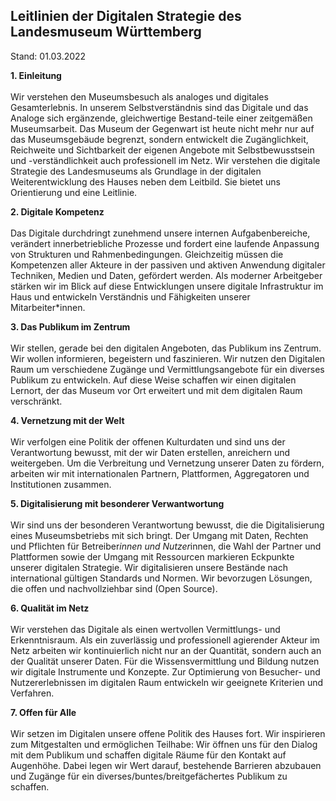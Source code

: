 

## Leitlinien der Digitalen Strategie des Landesmuseum Württemberg
Stand: 01.03.2022

**1. Einleitung</br></br>**
Wir verstehen den Museumsbesuch als analoges und digitales Gesamterlebnis. In unserem Selbstverständnis sind das Digitale und das Analoge sich ergänzende, gleichwertige Bestand-teile einer zeitgemäßen Museumsarbeit. Das Museum der Gegenwart ist heute nicht mehr nur auf das Museumsgebäude begrenzt, sondern entwickelt die Zugänglichkeit, Reichweite und Sichtbarkeit der eigenen Angebote mit Selbstbewusstsein und -verständlichkeit auch professionell im Netz.
Wir verstehen die digitale Strategie des Landesmuseums als Grundlage in der digitalen Weiterentwicklung des Hauses neben dem Leitbild. Sie bietet uns Orientierung und eine Leitlinie.

**2. Digitale Kompetenz</br></br>**
Das Digitale durchdringt zunehmend unsere internen Aufgabenbereiche, verändert innerbetriebliche Prozesse und fordert eine laufende Anpassung von Strukturen und Rahmenbedingungen. Gleichzeitig müssen die Kompetenzen aller Akteure in der passiven und aktiven Anwendung digitaler Techniken, Medien und Daten, gefördert werden. Als moderner Arbeitgeber stärken wir im Blick auf diese Entwicklungen unsere digitale Infrastruktur im Haus und entwickeln Verständnis und Fähigkeiten unserer Mitarbeiter*innen.

**3. Das Publikum im Zentrum</br></br>**
Wir stellen, gerade bei den digitalen Angeboten, das Publikum ins Zentrum. Wir wollen informieren, begeistern und faszinieren. Wir nutzen den Digitalen Raum um verschiedene Zugänge und Vermittlungsangebote für ein diverses Publikum zu entwickeln. Auf diese Weise schaffen wir einen digitalen Lernort, der das Museum vor Ort erweitert und mit dem digitalen Raum verschränkt.

**4. Vernetzung mit der Welt</br></br>**
Wir verfolgen eine Politik der offenen Kulturdaten und sind uns der Verantwortung bewusst, mit der wir Daten erstellen, anreichern und weitergeben. Um die Verbreitung und Vernetzung unserer Daten zu fördern, arbeiten wir mit internationalen Partnern, Plattformen, Aggregatoren und Institutionen zusammen.

**5. Digitalisierung mit besonderer Verwantwortung</br></br>**
Wir sind uns der besonderen Verantwortung bewusst, die die Digitalisierung eines Museumsbetriebs mit sich bringt. Der Umgang mit Daten, Rechten und Pflichten für Betreiber*innen und Nutzer*innen, die Wahl der Partner und Plattformen sowie der Umgang mit Ressourcen markieren Eckpunkte unserer digitalen Strategie. Wir digitalisieren unsere Bestände nach international gültigen Standards und Normen. Wir bevorzugen Lösungen, die offen und nachvollziehbar sind (Open Source).
	
**6. Qualität im Netz</br></br>**
Wir verstehen das Digitale als einen wertvollen Vermittlungs- und Erkenntnisraum. Als ein zuverlässig und professionell agierender Akteur im Netz arbeiten wir kontinuierlich nicht nur an der Quantität, sondern auch an der Qualität unserer Daten. Für die Wissensvermittlung und Bildung nutzen wir digitale Instrumente und Konzepte. Zur Optimierung von Besucher- und Nutzererlebnissen im digitalen Raum entwickeln wir geeignete Kriterien und Verfahren.  

**7. Offen für Alle</br></br>**
Wir setzen im Digitalen unsere offene Politik des Hauses fort. Wir inspirieren zum Mitgestalten und ermöglichen Teilhabe: Wir öffnen uns für den Dialog mit dem Publikum und schaffen digitale Räume für den Kontakt auf Augenhöhe. Dabei legen wir Wert darauf, bestehende Barrieren abzubauen und Zugänge für ein diverses/buntes/breitgefächertes Publikum zu schaffen.
